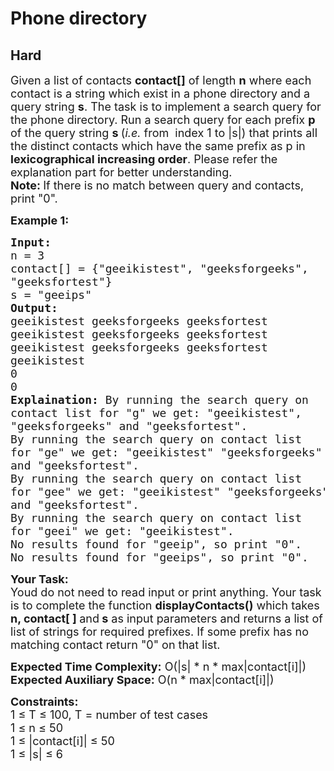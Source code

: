 # Phone directory
## Hard
<div class="problems_problem_content__Xm_eO"><p><span style="font-size:18px">Given a list of contacts <strong>contact[]</strong>&nbsp;of length <strong>n</strong>&nbsp;where each contact is a string which exist in a phone directory and a query string <strong>s</strong>. The task is to implement a search query for the phone directory. Run a search query for each prefix <strong>p</strong> of the query string <strong>s&nbsp;</strong>(<em>i.e.</em> from&nbsp; index 1 to |s|) that prints all the distinct contacts which have the same prefix as p&nbsp;in <strong>lexicographical increasing&nbsp;order</strong>.&nbsp;Please refer the explanation part for better understanding.</span><br>
<span style="font-size:18px"><strong>Note: </strong>If there is no match between query and contacts, print "0".</span></p>

<p><strong><span style="font-size:18px">Example 1:</span></strong></p>

<pre><span style="font-size:18px"><strong>Input:</strong> 
n = 3
contact[] = {"geeikistest", "geeksforgeeks", 
"geeksfortest"}
s = "geeips"
<strong>Output:</strong>
geeikistest geeksforgeeks geeksfortest
geeikistest geeksforgeeks geeksfortest
geeikistest geeksforgeeks geeksfortest
geeikistest
0
0
<strong>Explaination:</strong> By running the search query on 
contact list for "g" we get: "geeikistest", 
"geeksforgeeks" and "geeksfortest".
By running the search query on contact list 
for "ge" we get: "geeikistest" "geeksforgeeks"
and "geeksfortest".
By running the search query on contact list 
for "gee" we get: "geeikistest" "geeksforgeeks"
and "geeksfortest".
By running the search query on contact list 
for "geei" we get: "geeikistest".
No results found for "geeip", so print "0". 
No results found for "geeips", so print "0".</span></pre>

<p><span style="font-size:18px"><strong>Your Task:</strong><br>
Youd do not need to read input or print anything. Your task is to complete the function <strong>displayContacts()</strong> which takes <strong>n, contact[ ] </strong>and<strong> s</strong> as input parameters and returns a list of list of strings for required prefixes. If some prefix has no matching contact return&nbsp;"0" on that list.</span></p>

<p><span style="font-size:18px"><strong>Expected Time Complexity:</strong> O(|s| * n * max|contact[i]|)<br>
<strong>Expected Auxiliary Space:</strong> O(n * max|contact[i]|)</span></p>

<p><span style="font-size:18px"><strong>Constraints:</strong><br>
1 ≤ T&nbsp;≤ 100, T = number of test cases<br>
1 ≤&nbsp;n ≤&nbsp;50<br>
1 ≤ |contact[i]| ≤&nbsp;50<br>
1 ≤&nbsp;|s| ≤&nbsp;6&nbsp;</span></p>
</div>